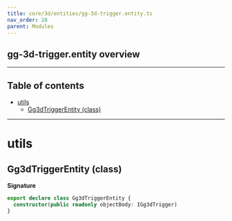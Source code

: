 ```yaml
---
title: core/3d/entities/gg-3d-trigger.entity.ts
nav_order: 28
parent: Modules
---
```


## gg-3d-trigger.entity overview

---

<h2 class="text-delta">Table of contents</h2>

- [utils](#utils)
  - [Gg3dTriggerEntity (class)](#gg3dtriggerentity-class)

---

# utils

## Gg3dTriggerEntity (class)

**Signature**

```ts
export declare class Gg3dTriggerEntity {
  constructor(public readonly objectBody: IGg3dTrigger)
}
```
